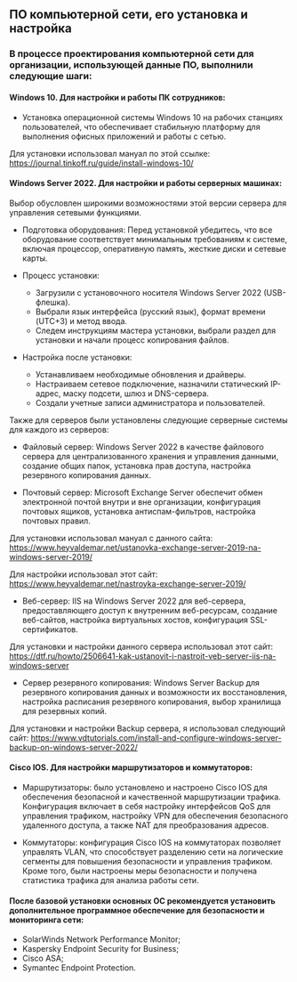 ## ПО компьютерной сети, его установка и настройка

### В процессе проектирования компьютерной сети для организации, использующей данные ПО, выполнили следующие шаги:

#### Windows 10. Для настройки и работы ПК сотрудников:
- Установка операционной системы Windows 10 на рабочих станциях пользователей, что обеспечивает стабильную платформу для выполнения офисных приложений и работы с сетью.

Для установки использовал мануал по этой ссылке: https://journal.tinkoff.ru/guide/install-windows-10/


#### Windows Server 2022. Для настройки и работы серверных машинах:
Выбор обусловлен широкими возможностями этой версии сервера для управления сетевыми функциями.

- Подготовка оборудования: Перед установкой убедитесь, что все оборудование соответствует минимальным требованиям к системе, включая процессор, оперативную память, жесткие диски и сетевые карты.

-  Процесс установки:
    - Загрузили с установочного носителя Windows Server 2022 (USB-флешка).
    - Выбрали язык интерфейса (русский язык), формат времени (UTC+3) и метод ввода.
    - Следем инструкциям мастера установки, выбрали раздел для установки и начали процесс копирования файлов.

 - Настройка после установки:
    - Устанавливаем необходимые обновления и драйверы.
    - Настраиваем сетевое подключение, назначили статический IP-адрес, маску подсети, шлюз и DNS-сервера.
    - Создали учетные записи администратора и пользователей.
  
Также для серверов были установлены следующие серверные системы для каждого из серверов:
  - Файловый сервер: Windows Server 2022 в качестве файлового сервера для централизованного хранения и управления данными, создание общих папок, установка прав доступа, настройка резервного копирования данных.

  - Почтовый сервер: Microsoft Exchange Server обеспечит обмен электронной почтой внутри и вне организации, конфигурация почтовых ящиков, установка антиспам-фильтров, настройка почтовых правил.

Для установки использовал мануал с данного сайта: https://www.heyvaldemar.net/ustanovka-exchange-server-2019-na-windows-server-2019/

Для настройки использовал этот сайт: https://www.heyvaldemar.net/nastroyka-exchange-server-2019/

  - Веб-сервер: IIS на Windows Server 2022 для веб-сервера, предоставляющего доступ к внутренним веб-ресурсам, создание веб-сайтов, настройка виртуальных хостов, конфигурация SSL-сертификатов.

Для установки и настройки данного сервера использовал этот сайт: https://dtf.ru/howto/2506641-kak-ustanovit-i-nastroit-veb-server-iis-na-windows-server

  - Сервер резервного копирования: Windows Server Backup для резервного копирования данных и возможности их восстановления, настройка расписания резервного копирования, выбор хранилища для резервных копий.

Для установки и настройки Backup сервера, я использовал следующий сайт: https://www.vdtutorials.com/install-and-configure-windows-server-backup-on-windows-server-2022/


#### Cisco IOS. Для настройки маршрутизаторов и коммутаторов:
- Маршрутизаторы: было установлено и настроено Cisco IOS для обеспечения безопасной и качественной маршрутизации трафика. Конфигурация включает в себя настройку интерфейсов QoS для управления трафиком, настройку VPN для обеспечения безопасного удаленного доступа, а также NAT для преобразования адресов.

- Коммутаторы: конфигурация Cisco IOS на коммутаторах позволяет управлять VLAN, что способствует разделению сети на логические сегменты для повышения безопасности и управления трафиком. Кроме того, были настроены меры безопасности и получена статистика трафика для анализа работы сети.


#### После базовой установки основных ОС рекомендуется установить дополнительное программное обеспечение для безопасности и мониторинга сети:

- SolarWinds Network Performance Monitor;
- Kaspersky Endpoint Security for Business;
- Cisco ASA;
- Symantec Endpoint Protection.



